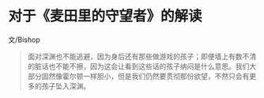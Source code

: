 # 对于《麦田里的守望者》的解读

文/Bishop

> 面对深渊也不能逃避，因为身后还有那些做游戏的孩子；即便墙上有数不清的脏话也不能不擦，因为这会让看到这些话的孩子纳闷是什么意思。我们大部分固然像霍尔顿一样胆小，但是我们仍然要贯彻那份欲望，不然只会有更多的孩子坠入深渊。
